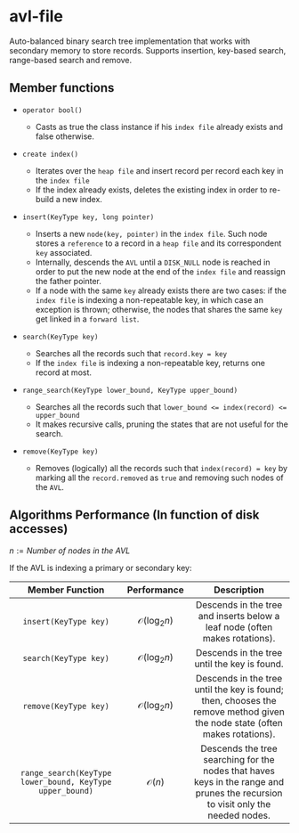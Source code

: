 # avl-file

Auto-balanced binary search tree implementation that works with secondary memory to store records. Supports insertion,
key-based search, range-based search and remove.

## Member functions

- ```operator bool()```
    
    - Casts as true the class instance if his `index file` already exists and false otherwise.


- ```create index()```

    - Iterates over the `heap file` and insert record per record each key in the `index file`
    - If the index already exists, deletes the existing index in order to re-build a new index.


- ```insert(KeyType key, long pointer)```

    -  Inserts a new `node(key, pointer)` in the `index file`. Such node stores a `reference` to a record in a `heap file` and its correspondent `key` associated.
    -  Internally, descends the `AVL` until a `DISK_NULL` node is reached in order to put the new node at the end of the `index file` and reassign the father pointer.
    -  If a node with the same `key` already exists there are two cases: if the `index file` is indexing a non-repeatable key, in which case an exception is thrown; otherwise, the nodes that shares the same `key` get linked in a `forward list`.


    
- ```search(KeyType key)```
    - Searches all the records such that `record.key = key`
    - If the `index file` is indexing a non-repeatable key, returns one record at most.



- ```range_search(KeyType lower_bound, KeyType upper_bound)```
    - Searches all the records such that `lower_bound <= index(record) <= upper_bound`
    - It makes recursive calls, pruning the states that are not useful for the search.


- ```remove(KeyType key)```
    - Removes (logically) all the records such that `index(record) = key` by marking all the `record.removed` as `true` and removing such nodes of the `AVL`.

## Algorithms Performance (In function of disk accesses)

$n := Number \ of \ nodes \ in \ the \ AVL$

If the AVL is indexing a primary or secondary key:


|                       Member Function                        |       Performance       |                                                           Description                                                           |
|:------------------------------------------------------------:|:-----------------------:|:-------------------------------------------------------------------------------------------------------------------------------:|
|                  ```insert(KeyType key)```                   | $\mathcal{O}(\log_2 n)$ |                           Descends in the tree and inserts below a leaf node (often makes rotations).                           |
|                  ```search(KeyType key)```                   | $\mathcal{O}(\log_2 n)$ |                                          Descends in the tree until the key is found.                                           |
|                  ```remove(KeyType key)```                   | $\mathcal{O}(\log_2 n)$ |   Descends in the tree until the key is found; then, chooses the remove method given the node state (often makes rotations).    |
| ```range_search(KeyType lower_bound, KeyType upper_bound)``` |    $\mathcal{O}(n)$     | Descends the tree searching for the nodes that haves keys in the range and prunes the recursion to visit only the needed nodes. |

